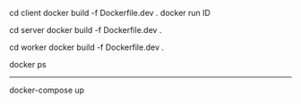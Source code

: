 
cd client 
docker build -f Dockerfile.dev .
docker run ID

cd server 
docker build -f Dockerfile.dev .

cd worker 
docker build -f Dockerfile.dev .

docker ps

---

docker-compose up
